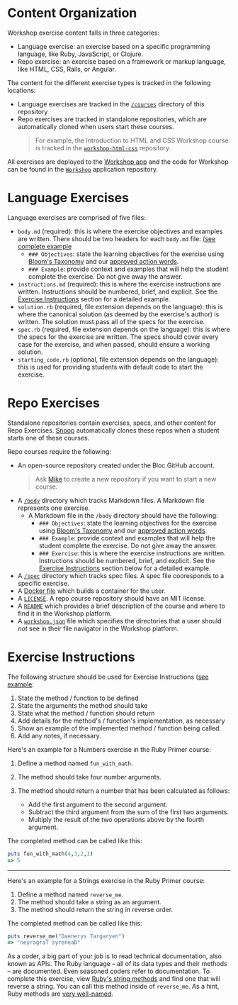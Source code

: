 # Content Organization

Workshop exercise content falls in three categories:

- Language exercise: an exercise based on a specific programming language, like Ruby, JavaScript, or Clojure.
- Repo exercise: an exercise based on a framework or markup language, like HTML, CSS, Rails, or Angular.

The content for the different exercise types is tracked in the following locations:

- Language exercises are tracked in the [`/courses`](https://github.com/Bloc/workshop-curriculum/tree/master/courses) directory of this repository
- Repo exercises are tracked in standalone repositories, which are automatically cloned when users start these courses.
    > For example, the Introduction to HTML and CSS Workshop course is tracked in the [`workshop-html-css`](https://github.com/Bloc/workshop-html-css) repository.

All exercises are deployed to the [Workshop app](https://workshop.bloc.io) and the code for Workshop can be found in the [`Workshop`](https://github.com/Bloc/workshop) application repository.

# Language Exercises

Language exercises are comprised of five files:
- `body.md` (required): this is where the exercise objectives and examples are written. There should be two headers for each `body.md` file: ([see complete example](https://github.com/Bloc/curriculum/blob/master/workshop-curriculum/courses/ruby-primer/03-level-conditionals/01-if/body.md)
    - `### Objectives`: state the learning objectives for the exercise using [Bloom's Taxonomy](https://cft.vanderbilt.edu/guides-sub-pages/blooms-taxonomy/) and our [approved action words](https://docs.google.com/spreadsheets/d/1yy7IwVvNZoPNb-u-HTYwg4tIStg4z6oSmhRMsHWTerc/edit#gid=350932233).
    - `### Example`: provide context and examples that will help the student complete the exercise. Do not give away the answer.
- `instructions.md` (required): this is where the exercise instructions are written. Instructions should be numbered, brief, and explicit. See the [Exercise Instructions](https://github.com/Bloc/workshop-curriculum/blob/master/CONTRIBUTING.md#exercise-instructions) section for a detailed example.
- `solution.rb` (required, file extension depends on the language): this is where the canonical solution (as deemed by the exercise's author) is written. The solution must pass all of the specs for the exercise.
- `spec.rb` (required, file extension depends on the language): this is where the specs for the exercise are written. The specs should cover every case for the exercise, and when passed, should ensure a working solution.
- `starting_code.rb` (optional, file extension depends on the language): this is used for providing students with default code to start the exercise.

# Repo Exercises

Standalone repositories contain exercises, specs, and other content for Repo Exercises. [Snoop](https://github.com/Bloc/snoop) automatically clones these repos when a student starts one of these courses.

Repo courses require the following:

- An open-source repository created under the Bloc GitHub account.
    > Ask [Mike](mailto:mike@bloc.io) to create a new repository if you want to start a new course.
- A [`/body`](https://github.com/Bloc/workshop-html-css/tree/master/body) directory which tracks Markdown files. A Markdown file represents one exercise.
    - A Markdown file in the `/body` directory should have the following:
        - `### Objectives`: state the learning objectives for the exercise using [Bloom's Taxonomy](https://cft.vanderbilt.edu/guides-sub-pages/blooms-taxonomy/) and our [approved action words](https://docs.google.com/spreadsheets/d/1yy7IwVvNZoPNb-u-HTYwg4tIStg4z6oSmhRMsHWTerc/edit#gid=350932233).
        - `### Example`: provide context and examples that will help the student complete the exercise. Do not give away the answer.
        - `### Exercise`: this is where the exercise instructions are written. Instructions should be numbered, brief, and explicit. See the [Exercise Instructions](https://github.com/Bloc/workshop-curriculum/blob/master/CONTRIBUTING.md#exercise-instructions) section below for a detailed example.
- A [`/spec`](https://github.com/Bloc/workshop-html-css/tree/master/spec) directory which tracks spec files. A spec file cooresponds to a specific exercise.
- A [Docker file](https://github.com/Bloc/workshop-html-css/blob/master/Dockerfile) which builds a container for the user.
- A [`LICENSE`](https://github.com/Bloc/workshop-html-css/blob/master/LICENSE.md). A repo course repository should have an MIT license.
- A [`README`](https://github.com/Bloc/workshop-html-css/blob/master/README.md) which provides a brief description of the course and where to find it in the Workshop platform.
- A [`workshop.json`](https://github.com/Bloc/workshop-html-css/blob/master/workshop.json) file which specifies the directories that a user should _not_ see in their file navigator in the Workshop platform.

# Exercise Instructions

The following structure should be used for Exercise Instructions ([see example](https://github.com/Bloc/curriculum/blob/master/workshop-curriculum/courses/ruby-primer/03-level-conditionals/01-if/body.md#exercise):

1. State the method / function to be defined
2. State the arguments the method should take
3. State what the method / function should return
4. Add details for the method's / function's implementation, as necessary
5. Show an example of the implemented method / function being called.
6. Add any notes, if necessary.

Here's an example for a Numbers exercise in the Ruby Primer course:

1. Define a method named `fun_with_math`.
2. The method should take four number arguments.
3. The method should return a number that has been calculated as follows:

    - Add the first argument to the second argument.
    - Subtract the third argument from the sum of the first two arguments.
    - Multiply the result of the two operations above by the fourth argument.

The completed method can be called like this:

```ruby
puts fun_with_math(4,3,2,1)
=> 5
```
***

Here's an example for a Strings exercise in the Ruby Primer course:

1. Define a method named `reverse_me`.
2. The method should take a string as an argument.
3. The method should return the string in reverse order.

The completed method can be called like this:

```ruby
puts reverse_me("Daenerys Targaryen")
=> "neyragraT syreneaD"
```

As a coder, a big part of your job is to read technical documentation, also known as APIs. The Ruby language – all of its data types and their methods – are documented. Even seasoned coders refer to documentation. To complete this exercise, view [Ruby's string methods](http://ruby-doc.org/core-2.2.0/String.html) and find one that will reverse a string. You can call this method inside of `reverse_me`. As a hint, Ruby methods are [very well-named](http://ruby-doc.org/core-2.2.0/String.html#method-i-reverse).
